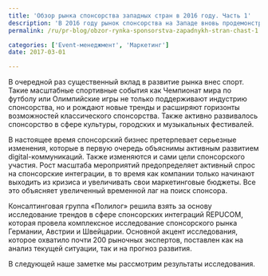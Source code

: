 ```yaml
---
title: 'Обзор рынка спонсорства западных стран в 2016 году. Часть 1'
description: 'В 2016 году рынок спонсорства на Западе вновь продемонстрировал уверенный рост. Уже на протяжении десятилетий спонсорские интеграции занимают значительную долю бюджета маркетинговых коммуникаций многих предприятий.'
permalink: /ru/pr-blog/obzor-rynka-sponsorstva-zapadnykh-stran-chast-1

categories: ['Event-менеджмент', 'Маркетинг']
date: 2017-03-01

---
```

<p>В очередной раз существенный вклад в развитие рынка внес спорт. Такие масштабные спортивные события как Чемпионат мира по футболу или Олимпийские игры не только поддерживают индустрию спонсорства, но и рождают новые тренды и расширяют горизонты возможностей классического спонсорства. Также активно развивалось спонсорство в сфере культуры, городских и музыкальных фестивалей.</p>
<p>В настоящее время спонсорский бизнес претерпевает серьезные изменения, которые в первую очередь объяснимы активным развитием digital-коммуникаций. Также изменяются и сами цели спонсорского участия. Рост масштаба мероприятий предопределяет активный спрос на спонсорские интеграции, в то время как компании только начинают выходить из кризиса и увеличивать свои маркетинговые бюджеты. Все это объясняет увеличенный временной лаг на поиск спонсора.</p>
<p>Консалтинговая группа &laquo;Полилог&raquo; решила взять за основу исследование трендов в сфере спонсорских интеграций REPUCOM, которая провела комплексное исследование спонсорского рынка Германии, Австрии и Швейцарии. Основной акцент исследования, которое охватило почти 200 рыночных экспертов, поставлен как на анализ текущей ситуации, так и на прогноз развития.</p>
<p>В следующей наше заметке мы рассмотрим результаты исследования.</p>

